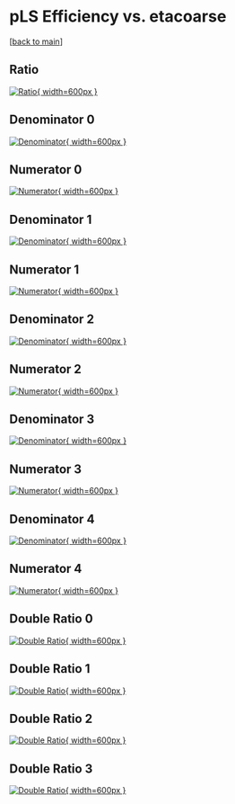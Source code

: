 # pLS Efficiency vs. etacoarse

[[back to main](./)]



## Ratio

[![Ratio](../mtv/var/pLS_xtr_0_0_eff_etacoarse.png){ width=600px }](../mtv/var/pLS_xtr_0_0_eff_etacoarse.pdf)

## Denominator 0

[![Denominator](../mtv/den/pLS_xtr_0_0_eff_etacoarse_den0.png){ width=600px }](../mtv/den/pLS_xtr_0_0_eff_etacoarse_den0.pdf)

## Numerator 0

[![Numerator](../mtv/num/pLS_xtr_0_0_eff_etacoarse_num0.png){ width=600px }](../mtv/num/pLS_xtr_0_0_eff_etacoarse_num0.pdf)

## Denominator 1

[![Denominator](../mtv/den/pLS_xtr_0_0_eff_etacoarse_den1.png){ width=600px }](../mtv/den/pLS_xtr_0_0_eff_etacoarse_den1.pdf)

## Numerator 1

[![Numerator](../mtv/num/pLS_xtr_0_0_eff_etacoarse_num1.png){ width=600px }](../mtv/num/pLS_xtr_0_0_eff_etacoarse_num1.pdf)

## Denominator 2

[![Denominator](../mtv/den/pLS_xtr_0_0_eff_etacoarse_den2.png){ width=600px }](../mtv/den/pLS_xtr_0_0_eff_etacoarse_den2.pdf)

## Numerator 2

[![Numerator](../mtv/num/pLS_xtr_0_0_eff_etacoarse_num2.png){ width=600px }](../mtv/num/pLS_xtr_0_0_eff_etacoarse_num2.pdf)

## Denominator 3

[![Denominator](../mtv/den/pLS_xtr_0_0_eff_etacoarse_den3.png){ width=600px }](../mtv/den/pLS_xtr_0_0_eff_etacoarse_den3.pdf)

## Numerator 3

[![Numerator](../mtv/num/pLS_xtr_0_0_eff_etacoarse_num3.png){ width=600px }](../mtv/num/pLS_xtr_0_0_eff_etacoarse_num3.pdf)

## Denominator 4

[![Denominator](../mtv/den/pLS_xtr_0_0_eff_etacoarse_den4.png){ width=600px }](../mtv/den/pLS_xtr_0_0_eff_etacoarse_den4.pdf)

## Numerator 4

[![Numerator](../mtv/num/pLS_xtr_0_0_eff_etacoarse_num4.png){ width=600px }](../mtv/num/pLS_xtr_0_0_eff_etacoarse_num4.pdf)

## Double Ratio 0

[![Double Ratio](../mtv/ratio/pLS_xtr_0_0_eff_etacoarse_ratio0.png){ width=600px }](../mtv/ratio/pLS_xtr_0_0_eff_etacoarse_ratio0.pdf)

## Double Ratio 1

[![Double Ratio](../mtv/ratio/pLS_xtr_0_0_eff_etacoarse_ratio1.png){ width=600px }](../mtv/ratio/pLS_xtr_0_0_eff_etacoarse_ratio1.pdf)

## Double Ratio 2

[![Double Ratio](../mtv/ratio/pLS_xtr_0_0_eff_etacoarse_ratio2.png){ width=600px }](../mtv/ratio/pLS_xtr_0_0_eff_etacoarse_ratio2.pdf)

## Double Ratio 3

[![Double Ratio](../mtv/ratio/pLS_xtr_0_0_eff_etacoarse_ratio3.png){ width=600px }](../mtv/ratio/pLS_xtr_0_0_eff_etacoarse_ratio3.pdf)

